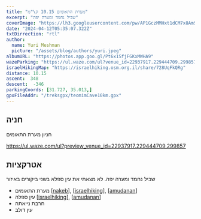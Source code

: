 ```yaml
---
title: "מערת התאומים 10.15 ק\"מ"
excerpt: "שביל נחמד ומערה יפה"
coverImage: "https://lh3.googleusercontent.com/pw/AP1GczMMHxt1dCM7x8AmS4sAb3-TR_Mh8RkDlU6XGN489fwErSjNO4KfBr1Qt8oS6DlKdi4XuO5WrCYYuypigp-MGrOh7OyaNbNE8qlMOagxlOgVPpCYHmBg=w1300-h630"
date: "2024-04-12T05:35:07.322Z"
txtDirrection: "rtl"
author:
  name: Yuri Meshman
  picture: "/assets/blog/authors/yuri.jpeg"
albumURL: "https://photos.app.goo.gl/Pt6x1SfjFGKxMWHA9"
wazeParking: "https://ul.waze.com/ul?venue_id=22937917.229444709.299857&overview=yes&utm_campaign=default&utm_source=waze_website&utm_medium=lm_share_location"
israelHikingMap: "https://israelhiking.osm.org.il/share/728UqFkQRg"
distance: 10.15 
ascent:  348
descent:  -346
parkingCoords: [31.727, 35.013,]
gpxFileAddr: "/treksgpx/teomimCave10km.gpx"
---
```

## חניה
חניון מערת התאומים

[https://ul.waze.com/ul?preview_venue_id=22937917.229444709.299857
](https://ul.waze.com/ul?venue_id=22937917.229444709.299857&overview=yes&utm_campaign=default&utm_source=waze_website&utm_medium=lm_share_location)

## אטרקציות
שביל נחמד ומערה יפה. לא מצאתי את עין ספלא בשני ביקורים באיזור
- מערת התאומים \[[nakeb](https://www.nakeb.co.il/hike/308)\], \[[israelhiking](https://israelhiking.osm.org.il/poi/OSM/node_702029235)\], \[[amudanan](https://amudanan.co.il/#!wiki=P717326)\]
- עין ספלה \[[israelhiking](https://israelhiking.osm.org.il/poi/OSM/node_5561271186)\], \[[amudanan](https://amudanan.co.il/#!wiki=P896349)\]
- חרבת נייאתה
- עין דולב

